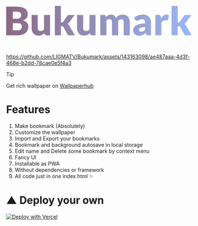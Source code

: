 [![img](wordmark.svg)](https://bukumark.vercel.app/)

<br>

https://github.com/LIGMATV/Bukumark/assets/143163098/ae487aaa-4d3f-468e-b2dd-78cae0e5f4a3

> [!TIP]
> Get rich wallpaper on [Wallpaperhub](https://www.wallpaperhub.app/)

# Features

1. Make bookmark (Absolutely)
2. Customize the wallpaper
3. Import and Export your bookmarks
4. Bookmark and background autosave in local storage
5. Edit name and Delete some bookmark by context menu
6. Fancy UI
7. Installable as PWA
8. Without dependencies or framework
9. All code just in one index.html ✨

# ▲ Deploy your own
[![Deploy with Vercel](https://vercel.com/button)](https://vercel.com/new/clone?repository-url=https%3A%2F%2Fgithub.com%2FLIGMATV%2FBukumark)
